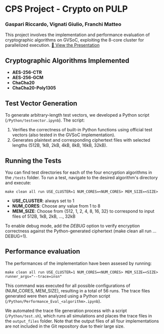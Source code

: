 # CPS Project - Crypto on PULP

### Gaspari Riccardo, Vignati Giulio, Franchi Matteo

This project involves the implementation and performance evaluation of cryptographic algorithms on GVSoC, exploiting the 8-core cluster for parallelized execution.
[📄 View the Presentation](https://github.com/jRxcky/Crypto-on-PULP/blob/main/CPS_project.pdf)

## Cryptographic Algorithms Implemented
- **AES-256-CTR**
- **AES-256-GCM**
- **ChaCha20**
- **ChaCha20-Poly1305**

## Test Vector Generation

To generate arbitrary-length test vectors, we developed a Python script (`/Python/testvector.ipynb`). The script:

1. Verifies the correctness of built-in Python functions using official test vectors (also tested in the GVSoC implementation).
2. Generates plaintext and corresponding ciphertext files with selected lengths (512B, 1kB, 2kB, 4kB, 8kB, 16kB, 32kB).

## Running the Tests

You can find test directories for each of the four encryption algorithms in the `/tests` folder. To run a test, navigate to the desired algorithm's directory and execute:

~~~~~shell
make clean all run USE_CLUSTER=1 NUM_CORES=<NUM_CORES> MEM_SIZE=<SIZE>
~~~~~
- **USE_CLUSTER**: always set to 1
- **NUM_CORES**: Choose any value from 1 to 8
- **MEM_SIZE**: Choose from {512, 1, 2, 4, 8, 16, 32} to correspond to input files of 512B, 1kB, 2kB, ..., 32kB

To enable debug mode, add the *DEBUG* option to verify encryption correctness against the Python-generated ciphertext (make clean all run ... DEBUG=1).

## Performance evaluation

The performances of the implementation have been assesed by running:

~~~~~shell
make clean all run USE_CLUSTER=1 NUM_CORES=<NUM_CORES> MEM_SIZE=<SIZE> runner_args="--trace=insn"
~~~~~

This command was executed for all possible configurations of (NUM_CORES, MEM_SIZE), resulting in a total of 56 runs. The trace files generated were then analyzed using a Python script (`/Python/Performance_Eval_<algorithm>.ipynb`).

We automated the trace file generation process with a script (`/Python/test.sh`), which runs all simulations and places the trace files in the `output_files` folder. Note that the output files of all four implementations are not included in the Git repository due to their large size.

